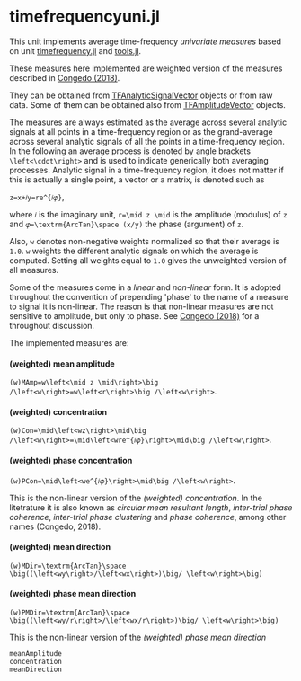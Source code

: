# timefrequencyuni.jl

This unit implements average time-frequency *univariate measures* based
on unit [timefrequency.jl](@ref) and [tools.jl](@ref).

These measures here implemented are weighted version of the measures
described in [Congedo (2018)](https://hal.archives-ouvertes.fr/hal-01868538v2/document).

They can be obtained from [TFAnalyticSignalVector](@ref) objects
or from raw data. Some of them can be obtained also from
[TFAmplitudeVector](@ref) objects.

The measures are always estimated as the average across several analytic signals
at all points in a time-frequency region or as the grand-average
across several analytic signals of all the points in a time-frequency region.
In the following an average process is denoted by angle brackets
``\left<\cdot\right>`` and is used to indicate
generically both averaging processes.
Analytic signal in a time-frequency region,
it does not matter if this is actually a single point,
a vector or a matrix, is denoted such as

``z=x+𝑖y=re^{𝑖𝜑}``,

where ``𝑖`` is the imaginary unit, ``r=\mid z \mid`` is the amplitude
(modulus) of ``z`` and ``𝜑=\textrm{ArcTan}\space (x/y)`` the phase (argument)
of ``z``.

Also, ``w`` denotes non-negative weights normalized so that their average is
``1.0``. ``w`` weights the different analytic signals on which the average
is computed. Setting all weights equal to ``1.0`` gives the unweighted version
of all measures.

Some of the measures come in a *linear* and *non-linear* form.
It is adopted throughout the convention of prepending 'phase'
to the name of a measure to signal it is non-linear.
The reason is that non-linear measures are not sensitive to amplitude,
but only to phase.
See [Congedo (2018)](https://hal.archives-ouvertes.fr/hal-01868538v2/document)
for a throughout discussion.

The implemented measures are:

#### (weighted) mean amplitude

``(w)MAmp=w\left<\mid z \mid\right>\big /\left<w\right>=w\left<r\right>\big /\left<w\right>``.

#### (weighted) concentration

``(w)Con=\mid\left<wz\right>\mid\big /\left<w\right>=\mid\left<wre^{𝑖𝜑}\right>\mid\big /\left<w\right>``.

#### (weighted) phase concentration

``(w)PCon=\mid\left<we^{𝑖𝜑}\right>\mid\big /\left<w\right>``.

This is the non-linear version of the *(weighted) concentration*.
In the litetrature it is also known as
*circular mean resultant length*, *inter-trial phase coherence*,
*inter-trial phase clustering* and
*phase coherence*, among other names (Congedo, 2018).

#### (weighted) mean direction

``(w)MDir=\textrm{ArcTan}\space \big((\left<wy\right>/\left<wx\right>)\big/ \left<w\right>\big)``

#### (weighted) phase mean direction

``(w)PMDir=\textrm{ArcTan}\space \big((\left<wy/r\right>/\left<wx/r\right>)\big/ \left<w\right>\big)``

This is the non-linear version of the *(weighted) phase mean direction*


```@docs
meanAmplitude
concentration
meanDirection
```
